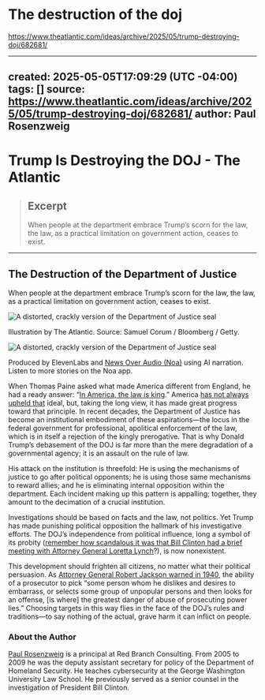# The destruction of the doj
https://www.theatlantic.com/ideas/archive/2025/05/trump-destroying-doj/682681/

---
created: 2025-05-05T17:09:29 (UTC -04:00)
tags: []
source: https://www.theatlantic.com/ideas/archive/2025/05/trump-destroying-doj/682681/
author: Paul Rosenzweig
---

# Trump Is Destroying the DOJ - The Atlantic

> ## Excerpt
> When people at the department embrace Trump’s scorn for the law, the law, as a practical limitation on government action, ceases to exist.

---
## The Destruction of the Department of Justice

When people at the department embrace Trump’s scorn for the law, the law, as a practical limitation on government action, ceases to exist.

![A distorted, crackly version of the Department of Justice seal](https://cdn.theatlantic.com/thumbor/PfW8Ql9UWeLqeUP3mfs4-WoCobc=/0x0:2000x1125/960x540/media/img/mt/2025/05/justice2/original.jpg)

Illustration by The Atlantic. Source: Samuel Corum / Bloomberg / Getty.

![A distorted, crackly version of the Department of Justice seal](https://cdn.theatlantic.com/thumbor/xqcFl0kXidjo1YWCTxJYM-L1HkA=/468x0:1593x1125/80x80/media/img/mt/2025/05/justice2/original.jpg)

Produced by ElevenLabs and [News Over Audio (Noa)](https://newsoveraudio.com/?offerId=atl_reader_exclusive_jks1kjl) using AI narration. Listen to more stories on the Noa app.

When Thomas Paine asked what made America different from England, he had a ready answer: “[In America, the law is king](https://constitutioncenter.org/education/classroom-resource-library/classroom/primary-source-thomas-paine-common-sense).” America [has not always](https://www.theatlantic.com/magazine/archive/1909/03/the-heart-of-the-race-problem/529881/) [upheld that](https://www.pbs.org/wgbh/americanexperience/features/mccarthy-more-than-just-a-man/) ideal, but, taking the long view, it has made great progress toward that principle. In recent decades, the Department of Justice has become an institutional embodiment of these aspirations—the locus in the federal government for professional, apolitical enforcement of the law, which is in itself a rejection of the kingly prerogative. That is why Donald Trump’s debasement of the DOJ is far more than the mere degradation of a governmental agency; it is an assault on the rule of law.

His attack on the institution is threefold: He is using the mechanisms of justice to go after political opponents; he is using those same mechanisms to reward allies; and he is eliminating internal opposition within the department. Each incident making up this pattern is appalling; together, they amount to the decimation of a crucial institution.

Investigations should be based on facts and the law, not politics. Yet Trump has made punishing political opposition the hallmark of his investigative efforts. The DOJ’s independence from political influence, long a symbol of its probity ([remember how scandalous it was that Bill Clinton had a brief meeting with Attorney General Loretta Lynch](https://www.cbsnews.com/news/president-bill-clinton-loretta-lynch-meet-on-tarmac-in-phoenix/)?), is now nonexistent.

This development should frighten all citizens, no matter what their political persuasion. As [Attorney General Robert Jackson warned in 1940](https://www.justice.gov/sites/default/files/ag/legacy/2011/09/16/04-01-1940.pdf), the ability of a prosecutor to pick “some person whom he dislikes and desires to embarrass, or selects some group of unpopular persons and then looks for an offense, \[is where\] the greatest danger of abuse of prosecuting power lies.” Choosing targets in this way flies in the face of the DOJ’s rules and traditions—to say nothing of the actual, grave harm it can inflict on people.

### About the Author

[Paul Rosenzweig](https://www.theatlantic.com/author/paul-rosenzweig/) is a principal at Red Branch Consulting. From 2005 to 2009 he was the deputy assistant secretary for policy of the Department of Homeland Security. He teaches cybersecurity at the George Washington University Law School. He previously served as a senior counsel in the investigation of President Bill Clinton.
